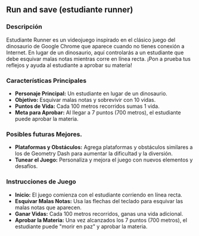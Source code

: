 ## Run and save (estudiante runner)
### Descripción

Estudiante Runner es un videojuego inspirado en el clásico juego del dinosaurio de Google Chrome que aparece cuando no tienes conexión a Internet. En lugar de un dinosaurio, aquí controlarás a un estudiante que debe esquivar malas notas mientras corre en línea recta. ¡Pon a prueba tus reflejos y ayuda al estudiante a aprobar su materia!

### Características Principales

- **Personaje Principal:** Un estudiante en lugar de un dinosaurio.
- **Objetivo:** Esquivar malas notas y sobrevivir con 10 vidas.
- **Puntos de Vida:** Cada 100 metros recorridos sumas 1 vida.
- **Meta para Aprobar:** Al llegar a 7 puntos (700 metros), el estudiante puede aprobar la materia.

### Posibles futuras Mejores.

- **Plataformas y Obstáculos:** Agrega plataformas y obstáculos similares a los de Geometry Dash para aumentar la dificultad y la diversión.
- **Tunear el Juego:** Personaliza y mejora el juego con nuevos elementos y desafíos.

### Instrucciones de Juego

- **Inicio:** El juego comienza con el estudiante corriendo en línea recta.
- **Esquivar Malas Notas:** Usa las flechas del teclado para esquivar las malas notas que aparecen.
- **Ganar Vidas:** Cada 100 metros recorridos, ganas una vida adicional.
- **Aprobar la Materia:** Una vez alcanzados los 7 puntos (700 metros), el estudiante puede "morir en paz" y aprobar la materia.
